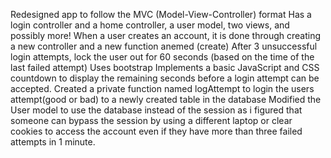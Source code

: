 Redesigned app to follow the MVC (Model-View-Controller) format 
Has a login controller and a home controller, a user model, two views, and possibly more! 
When a user creates an account, it is done through creating a new controller and a new function anemed (create)
After 3 unsuccessful login attempts, lock the user out for 60 seconds (based on the time of the last failed attempt)
Uses bootstrap
Implements a basic JavaScript and CSS countdown to display the remaining seconds before a login attempt can be accepted.
Created a private function named logAttempt to login the users attempt(good or bad) to a newly created table in the database
Modified the User model to use the database instead of the session as i figured that someone can bypass the session by using a different laptop or clear cookies to access the account even if they have more than three failed attempts in 1 minute.
